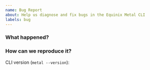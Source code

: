 ```yaml
---
name: Bug Report
about: Help us diagnose and fix bugs in the Equinix Metal CLI
labels: bug
---
```

<!--
Thank you for helping to improve the CLI!
Please be sure to search for open issues before raising a new one.
We use issues for bug reports and feature requests.
-->

### What happened?

<!--
Please let us know what you expected and how the CLI diverged from that.
-->

### How can we reproduce it?

<!--
Help us to reproduce your bug as succinctly and precisely as possible.
Scripts that triggers the issue are highly appreciated!
Include the version of the CLI that was used.
-->

CLI version (`metal --version`):
